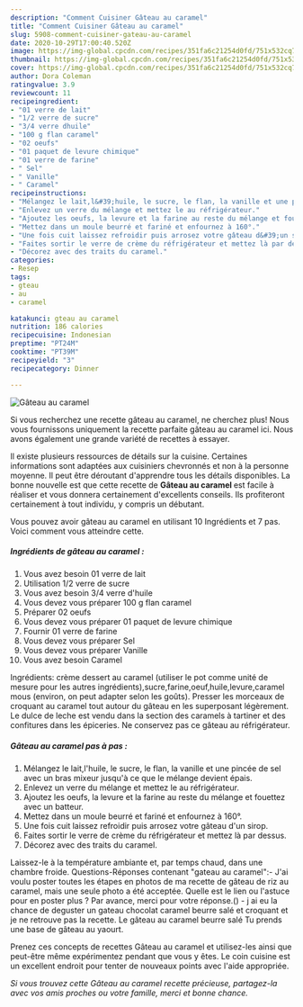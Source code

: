 ```yaml
---
description: "Comment Cuisiner Gâteau au caramel"
title: "Comment Cuisiner Gâteau au caramel"
slug: 5908-comment-cuisiner-gateau-au-caramel
date: 2020-10-29T17:00:40.520Z
image: https://img-global.cpcdn.com/recipes/351fa6c21254d0fd/751x532cq70/gateau-au-caramel-photo-principale-de-la-recette.jpg
thumbnail: https://img-global.cpcdn.com/recipes/351fa6c21254d0fd/751x532cq70/gateau-au-caramel-photo-principale-de-la-recette.jpg
cover: https://img-global.cpcdn.com/recipes/351fa6c21254d0fd/751x532cq70/gateau-au-caramel-photo-principale-de-la-recette.jpg
author: Dora Coleman
ratingvalue: 3.9
reviewcount: 11
recipeingredient:
- "01 verre de lait"
- "1/2 verre de sucre"
- "3/4 verre dhuile"
- "100 g flan caramel"
- "02 oeufs"
- "01 paquet de levure chimique"
- "01 verre de farine"
- " Sel"
- " Vanille"
- " Caramel"
recipeinstructions:
- "Mélangez le lait,l&#39;huile, le sucre, le flan, la vanille et une pincée de sel avec un bras mixeur jusqu&#39;à ce que le mélange devient épais."
- "Enlevez un verre du mélange et mettez le au réfrigérateur."
- "Ajoutez les oeufs, la levure et la farine au reste du mélange et fouettez avec un batteur."
- "Mettez dans un moule beurré et fariné et enfournez à 160°."
- "Une fois cuit laissez refroidir puis arrosez votre gâteau d&#39;un sirop."
- "Faites sortir le verre de crème du réfrigérateur et mettez là par dessus."
- "Décorez avec des traits du caramel."
categories:
- Resep
tags:
- gteau
- au
- caramel

katakunci: gteau au caramel 
nutrition: 186 calories
recipecuisine: Indonesian
preptime: "PT24M"
cooktime: "PT39M"
recipeyield: "3"
recipecategory: Dinner

---
```



![Gâteau au caramel](https://img-global.cpcdn.com/recipes/351fa6c21254d0fd/751x532cq70/gateau-au-caramel-photo-principale-de-la-recette.jpg)

Si vous recherchez une recette gâteau au caramel, ne cherchez plus! Nous vous fournissons uniquement la recette parfaite gâteau au caramel ici. Nous avons également une grande variété de recettes à essayer.

Il existe plusieurs ressources de détails sur la cuisine. Certaines informations sont adaptées aux cuisiniers chevronnés et non à la personne moyenne. Il peut être déroutant d'apprendre tous les détails disponibles. La bonne nouvelle est que cette recette de <strong> Gâteau au caramel </strong> est facile à réaliser et vous donnera certainement d'excellents conseils. Ils profiteront certainement à tout individu, y compris un débutant.

<!--inarticleads1-->

Vous pouvez avoir gâteau au caramel en utilisant 10 Ingrédients et 7 pas. Voici comment vous atteindre cette.

##### Ingrédients de gâteau au caramel :

1. Vous avez besoin 01 verre de lait
1. Utilisation 1/2 verre de sucre
1. Vous avez besoin 3/4 verre d&#39;huile
1. Vous devez vous préparer 100 g flan caramel
1. Préparer 02 oeufs
1. Vous devez vous préparer 01 paquet de levure chimique
1. Fournir 01 verre de farine
1. Vous devez vous préparer  Sel
1. Vous devez vous préparer  Vanille
1. Vous avez besoin  Caramel


Ingrédients: crème dessert au caramel (utiliser le pot comme unité de mesure pour les autres ingrédients),sucre,farine,oeuf,huile,levure,caramel mous (environ, on peut adapter selon les goûts). Presser les morceaux de croquant au caramel tout autour du gâteau en les superposant légèrement. Le dulce de leche est vendu dans la section des caramels à tartiner et des confitures dans les épiceries. Ne conservez pas ce gâteau au réfrigérateur. 

<!--inarticleads2-->

##### Gâteau au caramel pas à pas :

1. Mélangez le lait,l&#39;huile, le sucre, le flan, la vanille et une pincée de sel avec un bras mixeur jusqu&#39;à ce que le mélange devient épais.
1. Enlevez un verre du mélange et mettez le au réfrigérateur.
1. Ajoutez les oeufs, la levure et la farine au reste du mélange et fouettez avec un batteur.
1. Mettez dans un moule beurré et fariné et enfournez à 160°.
1. Une fois cuit laissez refroidir puis arrosez votre gâteau d&#39;un sirop.
1. Faites sortir le verre de crème du réfrigérateur et mettez là par dessus.
1. Décorez avec des traits du caramel.


Laissez-le à la température ambiante et, par temps chaud, dans une chambre froide. Questions-Réponses contenant &#34;gateau au caramel&#34;:- J&#39;ai voulu poster toutes les étapes en photos de ma recette de gâteau de riz au caramel, mais une seule photo a été acceptée. Quelle est le lien ou l&#39;astuce pour en poster plus ? Par avance, merci pour votre réponse.() - j ai eu la chance de deguster un gateau chocolat caramel beurre salé et croquant et je ne retrouve pas la recette. Le gâteau au caramel beurre salé Tu prends une base de gâteau au yaourt. 

<!--inarticleads1-->

<p>
Prenez ces concepts de recettes Gâteau au caramel et utilisez-les ainsi que peut-être même expérimentez pendant que vous y êtes. Le coin cuisine est un excellent endroit pour tenter de nouveaux points avec l'aide appropriée.
</p>

<p>
<i>Si vous trouvez cette Gâteau au caramel recette précieuse, partagez-la avec vos amis proches ou votre famille, merci et bonne chance.</i>
</p>
